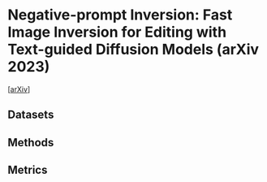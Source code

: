 # Negative-prompt Inversion: Fast Image Inversion for Editing with Text-guided Diffusion Models (arXiv 2023)
[[arXiv](https://arxiv.org/abs/2305.16807)]
## Datasets <a id='datasets'></a>

## Methods <a id='methods'></a>

## Metrics <a id='metrics'></a>